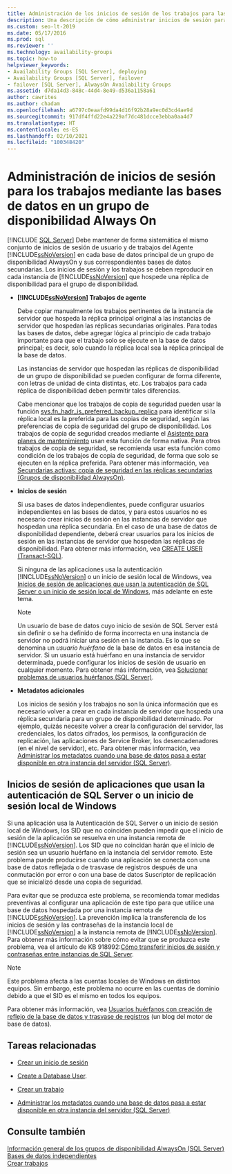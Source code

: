 ```yaml
---
title: Administración de los inicios de sesión de los trabajos para las bases de datos de un grupo de disponibilidad
description: Una descripción de cómo administrar inicios de sesión para los trabajos que usan bases de datos que participan en un grupo de disponibilidad Always On.
ms.custom: seo-lt-2019
ms.date: 05/17/2016
ms.prod: sql
ms.reviewer: ''
ms.technology: availability-groups
ms.topic: how-to
helpviewer_keywords:
- Availability Groups [SQL Server], deploying
- Availability Groups [SQL Server], failover
- failover [SQL Server], AlwaysOn Availability Groups
ms.assetid: d7da14d3-848c-44d4-8e49-d536a1158a61
author: cawrites
ms.author: chadam
ms.openlocfilehash: a6797c0eaafd99da4d16f92b28a9ec0d3cd4ae9d
ms.sourcegitcommit: 917df4ffd22e4a229af7dc481dcce3ebba0aa4d7
ms.translationtype: HT
ms.contentlocale: es-ES
ms.lasthandoff: 02/10/2021
ms.locfileid: "100348420"
---
```

# <a name="manage-logins-for-jobs-using-databases-in-an-always-on-availability-group"></a>Administración de inicios de sesión para los trabajos mediante las bases de datos en un grupo de disponibilidad Always On
[!INCLUDE [SQL Server](../../../includes/applies-to-version/sqlserver.md)]
  Debe mantener de forma sistemática el mismo conjunto de inicios de sesión de usuario y de trabajos del Agente [!INCLUDE[ssNoVersion](../../../includes/ssnoversion-md.md)] en cada base de datos principal de un grupo de disponibilidad AlwaysOn y sus correspondientes bases de datos secundarias. Los inicios de sesión y los trabajos se deben reproducir en cada instancia de [!INCLUDE[ssNoVersion](../../../includes/ssnoversion-md.md)] que hospede una réplica de disponibilidad para el grupo de disponibilidad.  
  
-   **[!INCLUDE[ssNoVersion](../../../includes/ssnoversion-md.md)] Trabajos de agente**  
  
     Debe copiar manualmente los trabajos pertinentes de la instancia de servidor que hospeda la réplica principal original a las instancias de servidor que hospedan las réplicas secundarias originales. Para todas las bases de datos, debe agregar lógica al principio de cada trabajo importante para que el trabajo solo se ejecute en la base de datos principal; es decir, solo cuando la réplica local sea la réplica principal de la base de datos.  
  
     Las instancias de servidor que hospedan las réplicas de disponibilidad de un grupo de disponibilidad se pueden configurar de forma diferente, con letras de unidad de cinta distintas, etc. Los trabajos para cada réplica de disponibilidad deben permitir tales diferencias.  
  
     Cabe mencionar que los trabajos de copia de seguridad pueden usar la función [sys.fn_hadr_is_preferred_backup_replica](../../../relational-databases/system-functions/sys-fn-hadr-backup-is-preferred-replica-transact-sql.md) para identificar si la réplica local es la preferida para las copias de seguridad, según las preferencias de copia de seguridad del grupo de disponibilidad. Los trabajos de copia de seguridad creados mediante el [Asistente para planes de mantenimiento](../../../relational-databases/maintenance-plans/use-the-maintenance-plan-wizard.md) usan esta función de forma nativa. Para otros trabajos de copia de seguridad, se recomienda usar esta función como condición de los trabajos de copia de seguridad, de forma que solo se ejecuten en la réplica preferida. Para obtener más información, vea [Secundarias activas: copia de seguridad en las réplicas secundarias &#40;Grupos de disponibilidad AlwaysOn&#41;](../../../database-engine/availability-groups/windows/active-secondaries-backup-on-secondary-replicas-always-on-availability-groups.md).  
  
-   **Inicios de sesión**  
  
     Si usa bases de datos independientes, puede configurar usuarios independientes en las bases de datos, y para estos usuarios no es necesario crear inicios de sesión en las instancias de servidor que hospedan una réplica secundaria. En el caso de una base de datos de disponibilidad dependiente, deberá crear usuarios para los inicios de sesión en las instancias de servidor que hospedan las réplicas de disponibilidad. Para obtener más información, vea [CREATE USER &#40;Transact-SQL&#41;](../../../t-sql/statements/create-user-transact-sql.md).  
  
     Si ninguna de las aplicaciones usa la autenticación [!INCLUDE[ssNoVersion](../../../includes/ssnoversion-md.md)] o un inicio de sesión local de Windows, vea [Inicios de sesión de aplicaciones que usan la autenticación de SQL Server o un inicio de sesión local de Windows](../../../database-engine/availability-groups/windows/logins-and-jobs-for-availability-group-databases.md#SSauthentication), más adelante en este tema.  
  
    > [!NOTE]  
    >  Un usuario de base de datos cuyo inicio de sesión de SQL Server está sin definir o se ha definido de forma incorrecta en una instancia de servidor no podrá iniciar una sesión en la instancia. Es lo que se denomina un *usuario huérfano* de la base de datos en esa instancia de servidor. Si un usuario está huérfano en una instancia de servidor determinada, puede configurar los inicios de sesión de usuario en cualquier momento. Para obtener más información, vea [Solucionar problemas de usuarios huérfanos &#40;SQL Server&#41;](../../../sql-server/failover-clusters/troubleshoot-orphaned-users-sql-server.md).  
  
-   **Metadatos adicionales**  
  
     Los inicios de sesión y los trabajos no son la única información que es necesario volver a crear en cada instancia de servidor que hospeda una réplica secundaria para un grupo de disponibilidad determinado. Por ejemplo, quizás necesite volver a crear la configuración del servidor, las credenciales, los datos cifrados, los permisos, la configuración de replicación, las aplicaciones de Service Broker, los desencadenadores (en el nivel de servidor), etc. Para obtener más información, vea [Administrar los metadatos cuando una base de datos pasa a estar disponible en otra instancia del servidor &#40;SQL Server&#41;](../../../relational-databases/databases/manage-metadata-when-making-a-database-available-on-another-server.md).  
  
##  <a name="logins-of-applications-that-use-sql-server-authentication-or-a-local-windows-login"></a><a name="SSauthentication"></a> Inicios de sesión de aplicaciones que usan la autenticación de SQL Server o un inicio de sesión local de Windows  
 Si una aplicación usa la Autenticación de SQL Server o un inicio de sesión local de Windows, los SID que no coinciden pueden impedir que el inicio de sesión de la aplicación se resuelva en una instancia remota de [!INCLUDE[ssNoVersion](../../../includes/ssnoversion-md.md)]. Los SID que no coincidan harán que el inicio de sesión sea un usuario huérfano en la instancia del servidor remoto. Este problema puede producirse cuando una aplicación se conecta con una base de datos reflejada o de trasvase de registros después de una conmutación por error o con una base de datos Suscriptor de replicación que se inicializó desde una copia de seguridad.  
  
 Para evitar que se produzca este problema, se recomienda tomar medidas preventivas al configurar una aplicación de este tipo para que utilice una base de datos hospedada por una instancia remota de [!INCLUDE[ssNoVersion](../../../includes/ssnoversion-md.md)]. La prevención implica la transferencia de los inicios de sesión y las contraseñas de la instancia local de [!INCLUDE[ssNoVersion](../../../includes/ssnoversion-md.md)] a la instancia remota de [!INCLUDE[ssNoVersion](../../../includes/ssnoversion-md.md)]. Para obtener más información sobre cómo evitar que se produzca este problema, vea el artículo de KB 918992:[Cómo transferir inicios de sesión y contraseñas entre instancias de SQL Server](https://support.microsoft.com/kb/918992/).  
  
> [!NOTE]  
>  Este problema afecta a las cuentas locales de Windows en distintos equipos. Sin embargo, este problema no ocurre en las cuentas de dominio debido a que el SID es el mismo en todos los equipos.  
  
 Para obtener más información, vea [Usuarios huérfanos con creación de reflejo de la base de datos y trasvase de registros](/archive/blogs/sqlserverfaq/orphaned-users-with-database-mirroring-and-log-shipping) (un blog del motor de base de datos).  
  
##  <a name="related-tasks"></a><a name="RelatedTasks"></a> Tareas relacionadas  
  
-   [Crear un inicio de sesión](../../../relational-databases/security/authentication-access/create-a-login.md)  
  
-   [Create a Database User](../../../relational-databases/security/authentication-access/create-a-database-user.md).  
  
-   [Crear un trabajo](../../../ssms/agent/create-a-job.md)  
  
-   [Administrar los metadatos cuando una base de datos pasa a estar disponible en otra instancia del servidor &#40;SQL Server&#41;](../../../relational-databases/databases/manage-metadata-when-making-a-database-available-on-another-server.md)  
  
## <a name="see-also"></a>Consulte también  
 [Información general de los grupos de disponibilidad AlwaysOn &#40;SQL Server&#41;](../../../database-engine/availability-groups/windows/overview-of-always-on-availability-groups-sql-server.md)   
 [Bases de datos independientes](../../../relational-databases/databases/contained-databases.md)   
 [Crear trabajos](../../../ssms/agent/create-jobs.md)  
  

